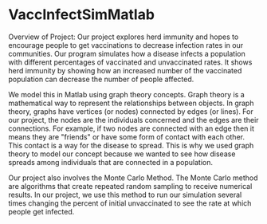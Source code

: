 # VaccInfectSimMatlab

Overview of Project:
Our project explores herd immunity and hopes to encourage people to get vaccinations 
to decrease infection rates in our communities. Our program simulates how a disease 
infects a population with different percentages of vaccinated and unvaccinated rates. 
It shows herd immunity by showing how an increased number of the vaccinated population 
can decrease the number of people affected.

We model this in Matlab using graph theory concepts. Graph theory is a mathematical way 
to represent the relationships between objects. In graph theory, graphs have vertices 
(or nodes) connected by edges (or lines). For our project, the nodes are the individuals 
concerned and the edges are their connections. For example, if two nodes are connected with
an edge then it means they are "friends" or have some form of contact with each other. This 
contact is a way for the disease to spread. This is why we used graph theory to model our
concept because we wanted to see how disease spreads among individuals that are connected 
in a population.

Our project also involves the Monte Carlo Method. The Monte Carlo method are algorithms 
that create repeated random sampling to receive numerical results. In our project, we use
this method to run our simulation several times changing the percent of initial unvaccinated to
see the rate at which people get infected.
